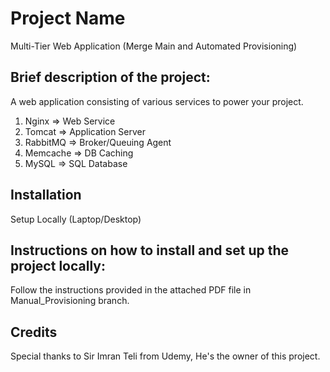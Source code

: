# Project Name
Multi-Tier Web Application (Merge Main and Automated Provisioning)

## Brief description of the project:
A web application consisting of various services to power your project.
1. Nginx => Web Service
2. Tomcat => Application Server
3. RabbitMQ => Broker/Queuing Agent
4. Memcache => DB Caching
5. MySQL => SQL Database

## Installation
Setup Locally (Laptop/Desktop)

## Instructions on how to install and set up the project locally:
Follow the instructions provided in the attached PDF file in Manual_Provisioning branch.

## Credits
Special thanks to Sir Imran Teli from Udemy, He's the owner of this project.
